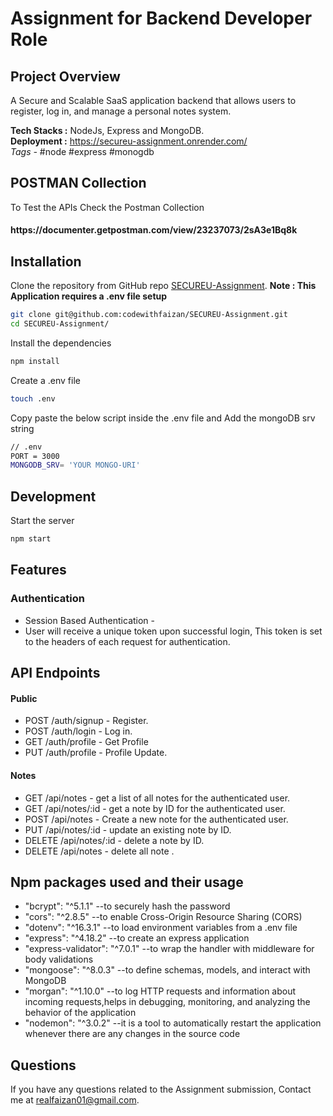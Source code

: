<h1>Assignment for Backend Developer Role</h1>

## Project Overview

A Secure and Scalable SaaS application backend that allows users to register, log in, and manage a
personal notes system.

<b>Tech Stacks :</b> NodeJs, Express and MongoDB. <br>
<b>Deployment :</b> https://secureu-assignment.onrender.com/ <br>
<i>Tags - </i>#node #express #monogdb

## POSTMAN Collection
To Test the APIs Check the Postman Collection 
<h4>https://documenter.getpostman.com/view/23237073/2sA3e1Bq8k</h4>

## Installation

Clone the repository from GitHub repo <a href="https://github.com/codewithfaizan/notes-api">SECUREU-Assignment</a>. <b> Note : This Application requires a .env file setup </b>

```bash
git clone git@github.com:codewithfaizan/SECUREU-Assignment.git
cd SECUREU-Assignment/
```
Install the dependencies
```bash
npm install
```
Create a .env file
```bash
touch .env
```
Copy paste the below script inside the .env file and Add the mongoDB srv string

```bash
// .env
PORT = 3000
MONGODB_SRV= 'YOUR MONGO-URI'
```
## Development
Start the server
```bash
npm start
```

## Features
### Authentication
- Session Based Authentication - 
- User will receive a unique token upon successful login, This token is set to the headers of each request for authentication.

## API Endpoints 
<h4>Public</h4>

<ul> 
<li>POST /auth/signup - Register.</li>
<li>POST /auth/login - Log in.</li>
<li>GET /auth/profile - Get Profile </li>
<li>PUT /auth/profile - Profile Update.</li>
</ul>
<h4>Notes </h4>
<ul>
<li>GET /api/notes - get a list of all notes for the authenticated user.</li>
<li>GET /api/notes/:id - get a note by ID for the authenticated user.</li>
<li>POST /api/notes - Create a new note for the authenticated user.</li>
<li>PUT /api/notes/:id - update an existing note by ID.</li>
<li>DELETE /api/notes/:id - delete a note by ID.</li>
<li>DELETE /api/notes - delete all note .</li>

</ul>

## Npm packages used and their usage
- "bcrypt": "^5.1.1" --to securely hash the password
- "cors": "^2.8.5" --to enable Cross-Origin Resource Sharing (CORS)
- "dotenv": "^16.3.1" --to load environment variables from a .env file 
- "express": "^4.18.2" --to create an express application
- "express-validator": "^7.0.1" --to wrap the handler with middleware for body validations
- "mongoose": "^8.0.3" --to define schemas, models, and interact with MongoDB 
- "morgan": "^1.10.0" --to log HTTP requests and information about incoming requests,helps in debugging, monitoring, and analyzing the behavior of the application
- "nodemon": "^3.0.2" --it is a tool to automatically restart the application whenever there are any changes in the source code

## Questions
If you have any questions related to the Assignment submission, Contact me at <a mailto="realfaizan01@gmail.com"> realfaizan01@gmail.com</a>.